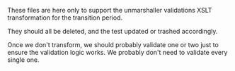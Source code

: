 These files are here only to support the unmarshaller validations XSLT transformation for the transition period.

They should all be deleted, and the test updated or trashed accordingly.

Once we don't transform, we should probably validate one or two just to ensure the validation logic works. We probably
don't need to validate every single one.